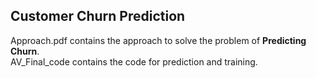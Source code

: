 ## Customer Churn Prediction
Approach.pdf contains the approach to solve the problem of <b>Predicting Churn</b>.<br>
AV_Final_code contains the code for prediction and training.
